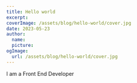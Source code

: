 ```yaml
---
title: Hello world
excerpt:
coverImage: /assets/blog/hello-world/cover.jpg
date: 2023-05-23
author:
  name:
  picture:
ogImage:
  url: /assets/blog/hello-world/cover.jpg
---
```


I am a Front End Developer
